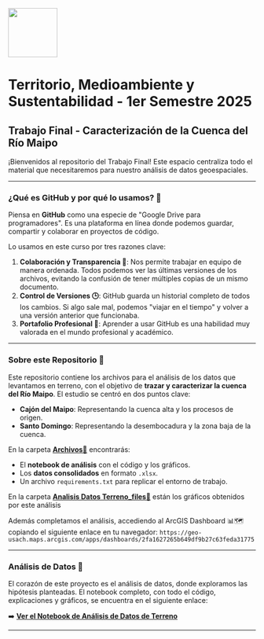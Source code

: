 <img src="https://www.digea.usach.cl/digea/site/artic/20230110/imag/foto_0000000620230110165150/LOGO_DIGEA_MAIN_01.png" height='100px'>

# Territorio, Medioambiente y Sustentabilidad - 1er Semestre 2025
## Trabajo Final - Caracterización de la Cuenca del Río Maipo

¡Bienvenidos al repositorio del Trabajo Final! Este espacio centraliza todo el material que necesitaremos para nuestro análisis de datos geoespaciales.

---
### ¿Qué es GitHub y por qué lo usamos? 🤔

Piensa en **GitHub** como una especie de "Google Drive para programadores". Es una plataforma en línea donde podemos guardar, compartir y colaborar en proyectos de código.

Lo usamos en este curso por tres razones clave:

1.  **Colaboración y Transparencia 🤝**: Nos permite trabajar en equipo de manera ordenada. Todos podemos ver las últimas versiones de los archivos, evitando la confusión de tener múltiples copias de un mismo documento.
2.  **Control de Versiones 🕒**: GitHub guarda un historial completo de todos los cambios. Si algo sale mal, podemos "viajar en el tiempo" y volver a una versión anterior que funcionaba.
3.  **Portafolio Profesional 🚀**: Aprender a usar GitHub es una habilidad muy valorada en el mundo profesional y académico.

---
### Sobre este Repositorio 📂

Este repositorio contiene los archivos para el análisis de los datos que levantamos en terreno, con el objetivo de **trazar y caracterizar la cuenca del Río Maipo**. El estudio se centró en dos puntos clave:

* **Cajón del Maipo**: Representando la cuenca alta y los procesos de origen.
* **Santo Domingo**: Representando la desembocadura y la zona baja de la cuenca.

En la carpeta **[Archivos📂](Archivos)** encontrarás:
* El **notebook de análisis** con el código y los gráficos.
* Los **datos consolidados** en formato `.xlsx`.
* Un archivo `requirements.txt` para replicar el entorno de trabajo.

En la carpeta **[Analisis Datos Terreno_files📂](Analisis%20Datos%20Terreno_files)** están los gráficos obtenidos por este análisis

Además completamos el análisis, accediendo al ArcGIS Dashboard 📊🗺️ copiando el siguiente enlace en tu navegador: `https://geo-usach.maps.arcgis.com/apps/dashboards/2fa1627265b649df9b27c63feda31775`

---
### Análisis de Datos 📝

El corazón de este proyecto es el análisis de datos, donde exploramos las hipótesis planteadas. El notebook completo, con todo el código, explicaciones y gráficos, se encuentra en el siguiente enlace:

➡️ **[Ver el Notebook de Análisis de Datos de Terreno](Analisis%20Datos%20Terreno.md)**

---
